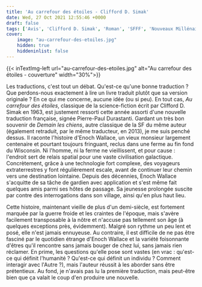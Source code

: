 ```yaml
---
title: 'Au carrefour des étoiles - Clifford D. Simak'
date: Wed, 27 Oct 2021 12:55:46 +0000
draft: false
tags: ['Avis', 'Clifford D. Simak', 'Roman', 'SFFF', 'Nouveaux Millénaires']
cover: 
    image: "au-carrefour-des-etoiles.jpg"
    hidden: true
    hiddeninlist: false
---
```


{{< inTextImg-left url="au-carrefour-des-etoiles.jpg" alt="Au carrefour des étoiles - couverture" width="30%">}} 

Les traductions, c'est tout un débat. Qu'est-ce qu'une bonne traduction ? Que perdons-nous exactement à lire un livre traduit plutôt que sa version originale ? En ce qui me concerne, aucune idée (ou si peu). En tout cas, _Au carrefour des étoiles_, classique de la science-fiction écrit par Clifford D. Simak en 1963, est justement ressorti cette année assorti d'une nouvelle traduction française, signée Pierre-Paul Durastanti. Gardant un très bon souvenir de _Demain les chiens_, autre classique de la SF du même auteur (également retraduit, par le même traducteur, en 2013), je me suis penché dessus. Il raconte l'histoire d'Enoch Wallace, un vieux monsieur largement centenaire et pourtant toujours fringuant, reclus dans une ferme au fin fond du Wisconsin. Ni l'homme, ni la ferme ne vieillissent, et pour cause : l'endroit sert de relais spatial pour une vaste civilisation galactique. Concrètement, grâce à une technologie fort complexe, des voyageurs extraterrestres y font régulièrement escale, avant de continuer leur chemin vers une destination lointaine. Depuis des décennies, Enoch Wallace s'acquitte de sa tâche de gardien avec application et s'est même fait quelques amis parmi ses hôtes de passage. Sa jeunesse prolongée suscite par contre des interrogations dans son village, ainsi qu'en plus haut lieu.

Cette histoire, maintenant vieille de plus d'un demi-siècle, est fortement marquée par la guerre froide et les craintes de l'époque, mais s'avère facilement transposable à la nôtre et n'accuse pas tellement son âge (à quelques exceptions près, évidemment). Malgré son rythme un peu lent et posé, elle n'est jamais ennuyeuse. Au contraire, il est difficile de ne pas être fasciné par le quotidien étrange d'Enoch Wallace et la variété foisonnante d'êtres qu'il rencontre sans jamais bouger de chez lui, sans jamais rien réclamer. En prime, les questions qu'elle pose sont vastes (en vrac : qu'est-ce qui définit l'humanité ? Qu'est-ce qui définit un individu ? Comment interagir avec l'Autre ?), mais l'auteur réussit à les aborder sans être prétentieux. Au fond, je n'avais pas lu la première traduction, mais peut-être bien que ça valait le coup d'en produire une nouvelle.